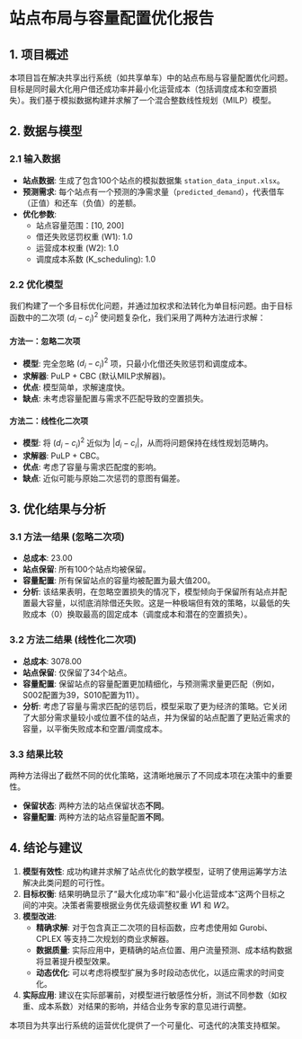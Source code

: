 # 站点布局与容量配置优化报告

## 1. 项目概述

本项目旨在解决共享出行系统（如共享单车）中的站点布局与容量配置优化问题。目标是同时最大化用户借还成功率并最小化运营成本（包括调度成本和空置损失）。我们基于模拟数据构建并求解了一个混合整数线性规划（MILP）模型。

## 2. 数据与模型

### 2.1 输入数据
- **站点数据**: 生成了包含100个站点的模拟数据集 `station_data_input.xlsx`。
- **预测需求**: 每个站点有一个预测的净需求量（`predicted_demand`），代表借车（正值）和还车（负值）的差额。
- **优化参数**:
  - 站点容量范围：[10, 200]
  - 借还失败惩罚权重 (W1): 1.0
  - 运营成本权重 (W2): 1.0
  - 调度成本系数 (K_scheduling): 1.0

### 2.2 优化模型
我们构建了一个多目标优化问题，并通过加权求和法转化为单目标问题。由于目标函数中的二次项 $(d_i - c_i)^2$ 使问题复杂化，我们采用了两种方法进行求解：

#### 方法一：忽略二次项
- **模型**: 完全忽略 $(d_i - c_i)^2$ 项，只最小化借还失败惩罚和调度成本。
- **求解器**: PuLP + CBC (默认MILP求解器)。
- **优点**: 模型简单，求解速度快。
- **缺点**: 未考虑容量配置与需求不匹配导致的空置损失。

#### 方法二：线性化二次项
- **模型**: 将 $(d_i - c_i)^2$ 近似为 $|d_i - c_i|$，从而将问题保持在线性规划范畴内。
- **求解器**: PuLP + CBC。
- **优点**: 考虑了容量与需求匹配度的影响。
- **缺点**: 近似可能与原始二次惩罚的意图有偏差。

## 3. 优化结果与分析

### 3.1 方法一结果 (忽略二次项)
- **总成本**: 23.00
- **站点保留**: 所有100个站点均被保留。
- **容量配置**: 所有保留站点的容量均被配置为最大值200。
- **分析**: 该结果表明，在忽略空置损失的情况下，模型倾向于保留所有站点并配置最大容量，以彻底消除借还失败。这是一种极端但有效的策略，以最低的失败成本（0）换取最高的固定成本（调度成本和潜在的空置损失）。

### 3.2 方法二结果 (线性化二次项)
- **总成本**: 3078.00
- **站点保留**: 仅保留了34个站点。
- **容量配置**: 保留站点的容量配置更加精细化，与预测需求量更匹配（例如，S002配置为39，S010配置为11）。
- **分析**: 考虑了容量与需求匹配的惩罚后，模型采取了更为经济的策略。它关闭了大部分需求量较小或位置不佳的站点，并为保留的站点配置了更贴近需求的容量，以平衡失败成本和空置/调度成本。

### 3.3 结果比较
两种方法得出了截然不同的优化策略，这清晰地展示了不同成本项在决策中的重要性。
- **保留状态**: 两种方法的站点保留状态**不同**。
- **容量配置**: 两种方法的站点容量配置**不同**。

## 4. 结论与建议

1.  **模型有效性**: 成功构建并求解了站点优化的数学模型，证明了使用运筹学方法解决此类问题的可行性。
2.  **目标权衡**: 结果明确显示了“最大化成功率”和“最小化运营成本”这两个目标之间的冲突。决策者需要根据业务优先级调整权重 $W1$ 和 $W2$。
3.  **模型改进**:
    *   **精确求解**: 对于包含真正二次项的目标函数，应考虑使用如 Gurobi、CPLEX 等支持二次规划的商业求解器。
    *   **数据质量**: 实际应用中，更精确的站点位置、用户流量预测、成本结构数据将显著提升模型效果。
    *   **动态优化**: 可以考虑将模型扩展为多时段动态优化，以适应需求的时间变化。
4.  **实际应用**: 建议在实际部署前，对模型进行敏感性分析，测试不同参数（如权重、成本系数）对结果的影响，并结合业务专家的意见进行调整。

本项目为共享出行系统的运营优化提供了一个可量化、可迭代的决策支持框架。